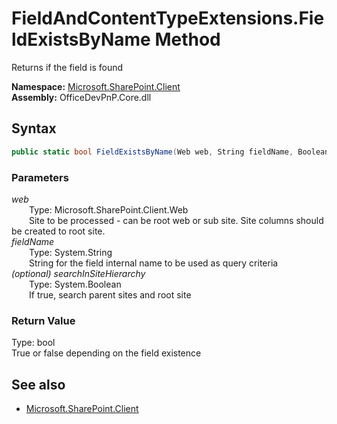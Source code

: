 # FieldAndContentTypeExtensions.FieldExistsByName Method  
Returns if the field is found  

**Namespace:** [Microsoft.SharePoint.Client](Microsoft.SharePoint.Client.md)  
**Assembly:** OfficeDevPnP.Core.dll  
## Syntax
```C#
public static bool FieldExistsByName(Web web, String fieldName, Boolean searchInSiteHierarchy)
```
### Parameters
*web*  
&emsp;&emsp;Type: Microsoft.SharePoint.Client.Web  
&emsp;&emsp;Site to be processed - can be root web or sub site. Site columns should be created to root site.  
*fieldName*  
&emsp;&emsp;Type: System.String  
&emsp;&emsp;String for the field internal name to be used as query criteria  
*(optional) searchInSiteHierarchy*  
&emsp;&emsp;Type: System.Boolean  
&emsp;&emsp;If true, search parent sites and root site  
### Return Value
Type: bool  
True or false depending on the field existence

## See also
- [Microsoft.SharePoint.Client](Microsoft.SharePoint.Client.md)
